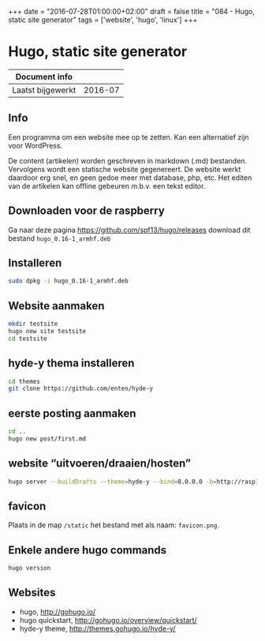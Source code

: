 +++
date = "2016-07-28T01:00:00+02:00"
draft = false
title = "084 - Hugo, static site generator"
tags = ['website', 'hugo', 'linux']
+++

# Hugo, static site generator


| Document info       |                   |
|---------------------|-------------------|
| Laatst bijgewerkt   | 2016-07           |


## Info
Een programma om een website mee op te zetten. Kan een alternatief zijn voor WordPress.

De content (artikelen) worden geschreven in markdown (.md) bestanden. 
Vervolgens wordt een statische website gegenereert.
De website werkt daardoor erg snel, en geen gedoe meer met database, php, etc. 
Het editen van de artikelen kan offline gebeuren m.b.v. een tekst editor.


## Downloaden voor de raspberry
Ga naar deze pagina
https://github.com/spf13/hugo/releases
download dit bestand
`hugo_0.16-1_armhf.deb`


## Installeren
```bash
sudo dpkg -i hugo_0.16-1_armhf.deb
```

## Website aanmaken
```bash
mkdir testsite
hugo new site testsite
cd testsite
```

## hyde-y thema installeren
```bash
cd themes
git clone https://github.com/enten/hyde-y
```

## eerste posting aanmaken
```bash
cd ..
hugo new post/first.md
```

## website “uitvoeren/draaien/hosten”
```bash
hugo server --buildDrafts --theme=hyde-y --bind=0.0.0.0 -b=http://rasp166:1313
```

## favicon
Plaats in de map `/static` het bestand met als naam: `favicon.png`.


## Enkele andere hugo commands
```bash
hugo version
```

## Websites

* hugo, http://gohugo.io/
* hugo quickstart, http://gohugo.io/overview/quickstart/
* hyde-y theme, http://themes.gohugo.io/hyde-y/



